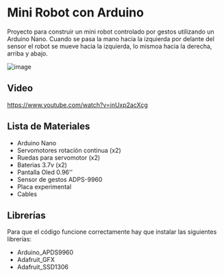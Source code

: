 # Mini Robot con Arduino

Proyecto para construir un mini robot controlado por gestos utilizando un Arduino Nano. Cuando se pasa la mano hacia la izquierda por delante del sensor el robot se mueve hacia la izquierda, lo mismoa hacia la derecha, arriba y abajo.

![image](https://github.com/electrodeuna/car-gesture-arduino/assets/85527788/1990d4ca-9ed6-4b94-9ec1-e3658b36cfc0)

## Video

https://www.youtube.com/watch?v=inUxp2acXcg

## Lista de Materiales

- Arduino Nano
- Servomotores rotación continua (x2)
- Ruedas para servomotor (x2)
- Baterias 3.7v (x2)
- Pantalla Oled 0.96''
- Sensor de gestos ADPS-9960
- Placa experimental
- Cables

## Librerías

Para que el código funcione correctamente hay que instalar las siguientes librerías:

- Arduino_APDS9960
- Adafruit_GFX
- Adafruit_SSD1306
